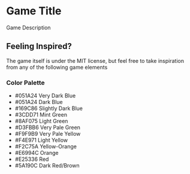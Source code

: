 # Game Title
Game Description

## Feeling Inspired?
The game itself is under the MIT license, but feel free to take inspiration from any of the following game elements

### Color Palette
- #051A24 Very Dark Blue
- #051A24 Dark Blue
- #169C86 Slightly Dark Blue
- #3CDD71 Mint Green
- #8AF075 Light Green
- #D3FBB6 Very Pale Green
- #F9F9B9 Very Pale Yellow
- #F4E971 Light Yellow
- #F2C75A Yellow-Orange
- #E6994C Orange
- #E25336 Red
- #5A190C Dark Red/Brown
